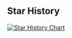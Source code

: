 <!--## Hi, I'm Anqi Li 👋
- 👋 I'm a Ph.D candidate at SJTU.
- 🔭 My research interests lie in the field of image compression and MLLM.
- 📫 Contact: anqi.li@sjtu.edu.cn
-  ![lianqi1008](https://komarev.com/ghpvc/?username=lianqi1008)
-->
<!--## Some Statistics About Me

[![Readme Card](https://github-readme-stats.vercel.app/api?username=lianqi1008&show_icons=true&title_color=ffffff&icon_color=bb2acf&text_color=daf7dc&bg_color=151515)](https://github.com/lianqi1008/github-readme-stats)
-->

## Star History

[![Star History Chart](https://api.star-history.com/svg?repos=lianqi1008/Control-GIC,lianqi1008/MCM&type=Date)](https://star-history.com/#lianqi1008/Control-GIC&lianqi1008/MCM&Date)

<!--
**lianqi1008/lianqi1008** is a ✨ _special_ ✨ repository because its `README.md` (this file) appears on your GitHub profile.

Here are some ideas to get you started:

- 🔭 I’m currently working on ...
- 🌱 I’m currently learning ...
- 👯 I’m looking to collaborate on ...
- 🤔 I’m looking for help with ...
- 💬 Ask me about ...
- 📫 How to reach me: ...
- 😄 Pronouns: ...
- ⚡ Fun fact: ...
-->
